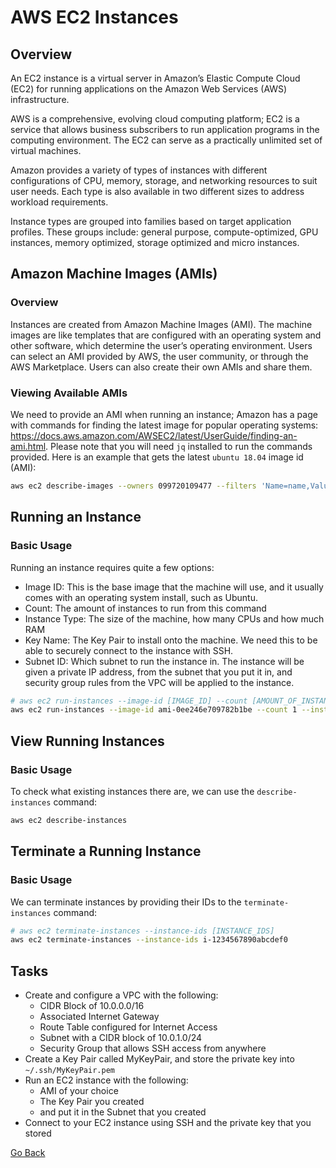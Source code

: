 # AWS EC2 Instances
## Overview
An EC2 instance is a virtual server in Amazon’s Elastic Compute Cloud (EC2) for running applications on the Amazon Web Services (AWS) infrastructure.

AWS is a comprehensive, evolving cloud computing platform; EC2 is a service that allows business subscribers to run application programs in the computing environment. The EC2 can serve as a practically unlimited set of virtual machines. 

Amazon provides a variety of types of instances with different configurations of CPU, memory, storage, and networking resources to suit user needs. Each type is also available in two different sizes to address workload requirements.

Instance types are grouped into families based on target application profiles. These groups include: general purpose, compute-optimized, GPU instances, memory optimized, storage optimized and micro instances.

## Amazon Machine Images (AMIs)
### Overview
Instances are created from Amazon Machine Images (AMI).
The machine images are like templates that are configured with an operating system and other software, which determine the user’s operating environment.
Users can select an AMI provided by AWS, the user community, or through the AWS Marketplace.
Users can also create their own AMIs and share them.

### Viewing Available AMIs
We need to provide an AMI when running an instance; Amazon has a page with commands for finding the latest image for popular operating systems: https://docs.aws.amazon.com/AWSEC2/latest/UserGuide/finding-an-ami.html. Please note that you will need `jq` installed to run the commands provided.
Here is an example that gets the latest `ubuntu 18.04` image id (AMI):
```bash
aws ec2 describe-images --owners 099720109477 --filters 'Name=name,Values=ubuntu/images/hvm-ssd/ubuntu-bionic-18.04-amd64-server-????????' 'Name=state,Values=available' --output json | jq -r '.Images | sort_by(.CreationDate) | last(.[]).ImageId'
```

## Running an Instance
### Basic Usage
Running an instance requires quite a few options:
- Image ID:
    This is the base image that the machine will use, and it usually comes with an operating system install, such as Ubuntu.
- Count:
    The amount of instances to run from this command
- Instance Type:
    The size of the machine, how many CPUs and how much RAM
- Key Name:
    The Key Pair to install onto the machine. We need this to be able to securely connect to the instance with SSH.
- Subnet ID:
    Which subnet to run the instance in. The instance will be given a private IP address, from the subnet that you put it in, and security group rules from the VPC will be applied to the instance.
```bash
# aws ec2 run-instances --image-id [IMAGE_ID] --count [AMOUNT_OF_INSTANCES] --instance-type [MACHINE_SIZE] --key-name [KEY_PAIR_NAME] --subnet-id [SUBNET_ID]
aws ec2 run-instances --image-id ami-0ee246e709782b1be --count 1 --instance-type t2.micro --key-name MyKeyPair --subnet-id subnet-0b601356c0674d00d
```

## View Running Instances
### Basic Usage
To check what existing instances there are, we can use the `describe-instances` command:
```bash
aws ec2 describe-instances
```

## Terminate a Running Instance
### Basic Usage
We can terminate instances by providing their IDs to the `terminate-instances` command:
```bash
# aws ec2 terminate-instances --instance-ids [INSTANCE_IDS]
aws ec2 terminate-instances --instance-ids i-1234567890abcdef0
```

## Tasks
- Create and configure a VPC with the following:
    - CIDR Block of 10.0.0.0/16
    - Associated Internet Gateway
    - Route Table configured for Internet Access
    - Subnet with a CIDR block of 10.0.1.0/24
    - Security Group that allows SSH access from anywhere
- Create a Key Pair called MyKeyPair, and store the private key into `~/.ssh/MyKeyPair.pem`
- Run an EC2 instance with the following:
    - AMI of your choice
    - The Key Pair you created
    - and put it in the Subnet that you created
- Connect to your EC2 instance using SSH and the private key that you stored

[Go Back](../README.md#tasks)

